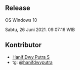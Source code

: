 ## Release

OS Windows 10

Sabtu, 26 Juni 2021.
09:07:16 WIB

## Kontributor

- [Hanif Dwy Putra S](https://github.com/hansputera)
- tg: [@hanifdwyputra](https://t.me/hanifdwyputra)